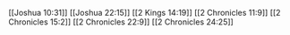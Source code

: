 [[Joshua 10:31]]
[[Joshua 22:15]]
[[2 Kings 14:19]]
[[2 Chronicles 11:9]]
[[2 Chronicles 15:2]]
[[2 Chronicles 22:9]]
[[2 Chronicles 24:25]]
